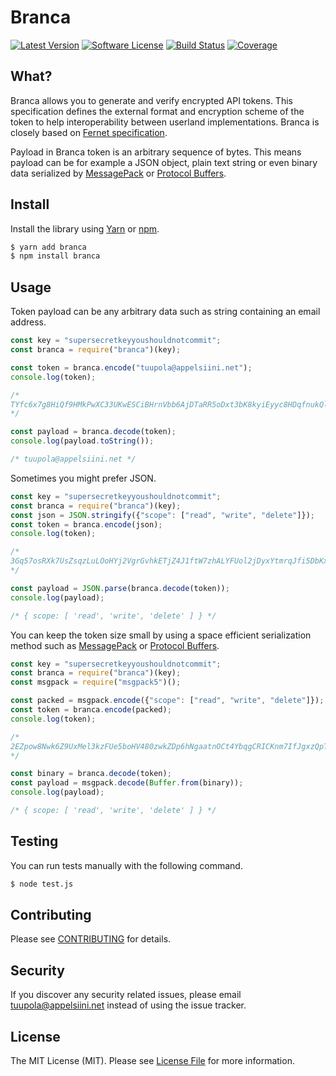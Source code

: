 #  Branca

[![Latest Version](https://img.shields.io/npm/v/branca.svg?style=flat-square)](https://www.npmjs.com/package/branca)
[![Software License](https://img.shields.io/badge/license-MIT-brightgreen.svg?style=flat-square)](LICENSE.md)
[![Build Status](https://img.shields.io/travis/tuupola/branca-js/master.svg?style=flat-square)](https://travis-ci.org/tuupola/branca-js)
[![Coverage](http://img.shields.io/codecov/c/github/tuupola/branca-js.svg?style=flat-square)](https://codecov.io/github/tuupola/branca-js)

## What?

Branca allows you to generate and verify encrypted API tokens.
This specification defines the external format and encryption scheme of the
token to help interoperability between userland implementations. Branca is closely
based on [Fernet specification](https://github.com/fernet/spec/blob/master/Spec.md).

Payload in Branca token is an arbitrary sequence of bytes. This means payload can
be for example a JSON object, plain text string or even binary data serialized
by [MessagePack](http://msgpack.org/) or [Protocol Buffers](https://developers.google.com/protocol-buffers/).

## Install

Install the library using [Yarn](https://yarnpkg.com/en/) or [npm](https://www.npmjs.com/).

``` bash
$ yarn add branca
$ npm install branca
```

## Usage

Token payload can be any arbitrary data such as string containing an email
address.

```javascript
const key = "supersecretkeyyoushouldnotcommit";
const branca = require("branca")(key);

const token = branca.encode("tuupola@appelsiini.net");
console.log(token);

/*
TYfc6x7g8HiQf9HMkPwXC33UKwESCiBHrnVbb6AjDTaRR5oDxt3bK8kyiEyyc8HDqfnukQlMHT
*/

const payload = branca.decode(token);
console.log(payload.toString());

/* tuupola@appelsiini.net */

```

Sometimes you might prefer JSON.

```javascript
const key = "supersecretkeyyoushouldnotcommit";
const branca = require("branca")(key);
const json = JSON.stringify({"scope": ["read", "write", "delete"]});
const token = branca.encode(json);
console.log(token);

/*
3Gq57osRXk7UsZsqzLuLOoHYj2VgrGvhkETjZ4J1ftW7zhALYFUol2jDyxYtmrqJfi5DbKx7BqIptfeaoN2yadmJxSIx
*/

const payload = JSON.parse(branca.decode(token));
console.log(payload);

/* { scope: [ 'read', 'write', 'delete' ] } */
```

You can keep the token size small by using a space efficient serialization method such as [MessagePack](http://msgpack.org/) or [Protocol Buffers](https://developers.google.com/protocol-buffers/).

```javascript
const key = "supersecretkeyyoushouldnotcommit";
const branca = require("branca")(key);
const msgpack = require("msgpack5")();

const packed = msgpack.encode({"scope": ["read", "write", "delete"]});
const token = branca.encode(packed);
console.log(token);

/*
2EZpow8Nwk6Z9UxMel3kzFUe5boHV480zwkZDp6hNgaatnOCt4YbqgCRICKnm7IfJgxzQpT9eYdrTzyb
*/

const binary = branca.decode(token);
const payload = msgpack.decode(Buffer.from(binary));
console.log(payload);

/* { scope: [ 'read', 'write', 'delete' ] } */
```

## Testing

You can run tests manually with the following command.

``` bash
$ node test.js
```

## Contributing

Please see [CONTRIBUTING](CONTRIBUTING.md) for details.

## Security

If you discover any security related issues, please email tuupola@appelsiini.net instead of using the issue tracker.

## License

The MIT License (MIT). Please see [License File](LICENSE.md) for more information.
